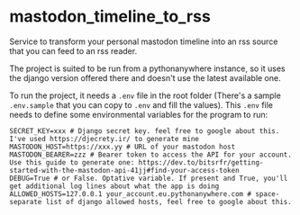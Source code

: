 # mastodon_timeline_to_rss

Service to transform your personal mastodon timeline into an rss source that you can feed to an rss reader.

The project is suited to be run from a pythonanywhere instance, so it uses the django version offered there and doesn't use the latest available one.

To run the project, it needs a `.env` file in the root folder (There's a sample `.env.sample` that you can copy to `.env` and fill the values). This `.env` file needs to define some environmental variables for the program to run:

    SECRET_KEY=xxx # Django secret key. feel free to google about this. I've used https://djecrety.ir/ to generate mine
    MASTODON_HOST=https://xxx.yy # URL of your mastodon host
    MASTODON_BEARER=zzz # Bearer token to access the API for your account. Use this guide to generate one: https://dev.to/bitsrfr/getting-started-with-the-mastodon-api-41jj#find-your-access-token 
    DEBUG=True # or False. Optative variable. If present and True, you'll get additional log lines about what the app is doing
    ALLOWED_HOSTS=127.0.0.1 your_account.eu.pythonanywhere.com # space-separate list of django allowed hosts, feel free to google about this.
